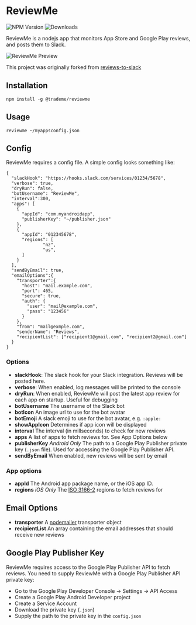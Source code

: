# ReviewMe

![NPM Version](https://img.shields.io/npm/v/@trademe/reviewme.svg) ![Downloads](https://img.shields.io/npm/dt/@trademe/reviewme.svg)  

ReviewMe is a nodejs app that monitors App Store and Google Play reviews, and posts them to Slack.

![ReviewMe Preview](images/reviewme-preview.png)

This project was originally forked from [reviews-to-slack](https://www.npmjs.com/package/reviews-to-slack)


## Installation

`npm install -g @trademe/reviewme`

## Usage

`reviewme ~/myappsconfig.json`

## Config

ReviewMe requires a config file. A simple config looks something like:

```
{
  "slackHook": "https://hooks.slack.com/services/01234/5678",
  "verbose": true,
  "dryRun": false,
  "botUsername": "ReviewMe",
  "interval":300,
  "apps": [
    {
      "appId": "com.myandroidapp",
      "publisherKey": "~/publisher.json"
    },
    {
      "appId": "012345678",
      "regions": [
              "nz",
              "us",
      ]
    }
  ],
  "sendByEmail": true,
  "emailOptions":{
    "transporter":{
      "host": "mail.example.com",
      "port": 465,
      "secure": true, 
      "auth": {
        "user": "mail@example.com",
        "pass": "123456"
      }
    },
    "from": "mail@exmple.com",
    "senderName": "Reviews",
    "recipientList": ["recipient1@gmail.com", "recipient2@gmail.com"]
  }
}
```
### Options
* **slackHook**: The slack hook for your Slack integration. Reviews will be posted here.
* **verbose**: When enabled, log messages will be printed to the console
* **dryRun**: When enabled, ReviewMe will post the latest app review for each app on startup. Useful for debugging
* **botUsername** The username of the Slack bot
* **botIcon** An image url to use for the bot avatar
* **botEmoji** A slack emoji to use for the bot avatar, e.g. `:apple:`
* **showAppIcon** Determines if app icon will be displayed
* **interval** The interval (in millseconds) to check for new reviews
* **apps** A list of apps to fetch reviews for. See App Options below
* **publisherKey** *Android Only* The path to a Google Play Publisher private key (`.json` file). Used for accessing the Google Play Publisher API.
* **sendByEmail** When enabled, new reviews will be sent by email

### App options

* **appId** The Android app package name, or the iOS app ID.
* **regions** *iOS Only* The [ISO 3166-2](https://en.wikipedia.org/wiki/ISO_3166-2#Current_codes) regions to fetch reviews for

## Email Options
* **transporter** A [nodemailer](https://nodemailer.com/about/) transporter object
* **recipientList** An array containing the email addresses that should receive new reviews

## Google Play Publisher Key
ReviewMe requires access to the Google Play Publisher API to fetch reviews. You need to supply ReviewMe with a Google Play Publisher API private key:

* Go to the Google Play Developer Console -> Settings -> API Access
* Create a Google Play Android Developer project
* Create a Service Account
* Download the private key (`.json`)
* Supply the path to the private key in the `config.json`

 



